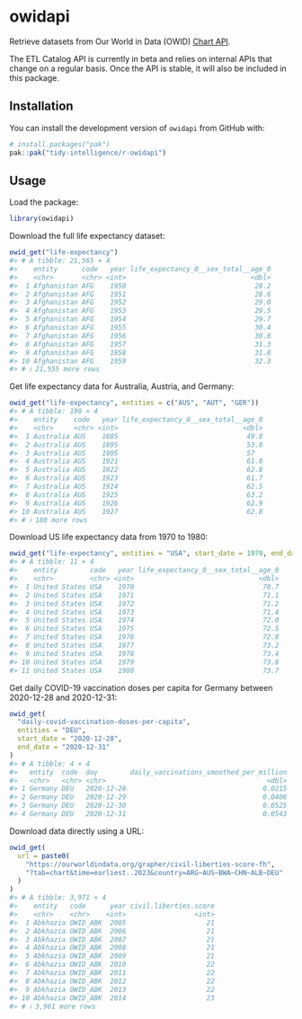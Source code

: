 
<!-- README.md is generated from README.Rmd. Please edit that file -->

# owidapi

<!-- badges: start -->
<!-- badges: end -->

Retrieve datasets from Our World in Data (OWID) [Chart
API](https://docs.owid.io/projects/etl/api/).

The ETL Catalog API is currently in beta and relies on internal APIs
that change on a regular basis. Once the API is stable, it will also be
included in this package.

## Installation

You can install the development version of `owidapi` from GitHub with:

``` r
# install.packages("pak")
pak::pak("tidy-intelligence/r-owidapi")
```

## Usage

Load the package:

``` r
library(owidapi)
```

Download the full life expectancy dataset:

``` r
owid_get("life-expectancy")
#> # A tibble: 21,565 × 4
#>    entity      code   year life_expectancy_0__sex_total__age_0
#>    <chr>       <chr> <int>                               <dbl>
#>  1 Afghanistan AFG    1950                                28.2
#>  2 Afghanistan AFG    1951                                28.6
#>  3 Afghanistan AFG    1952                                29.0
#>  4 Afghanistan AFG    1953                                29.5
#>  5 Afghanistan AFG    1954                                29.7
#>  6 Afghanistan AFG    1955                                30.4
#>  7 Afghanistan AFG    1956                                30.8
#>  8 Afghanistan AFG    1957                                31.3
#>  9 Afghanistan AFG    1958                                31.8
#> 10 Afghanistan AFG    1959                                32.3
#> # ℹ 21,555 more rows
```

Get life expectancy data for Australia, Austria, and Germany:

``` r
owid_get("life-expectancy", entities = c("AUS", "AUT", "GER"))
#> # A tibble: 190 × 4
#>    entity    code   year life_expectancy_0__sex_total__age_0
#>    <chr>     <chr> <int>                               <dbl>
#>  1 Australia AUS    1885                                49.0
#>  2 Australia AUS    1895                                53.0
#>  3 Australia AUS    1905                                57  
#>  4 Australia AUS    1921                                61.0
#>  5 Australia AUS    1922                                62.8
#>  6 Australia AUS    1923                                61.7
#>  7 Australia AUS    1924                                62.5
#>  8 Australia AUS    1925                                63.2
#>  9 Australia AUS    1926                                62.9
#> 10 Australia AUS    1927                                62.8
#> # ℹ 180 more rows
```

Download US life expectancy data from 1970 to 1980:

``` r
owid_get("life-expectancy", entities = "USA", start_date = 1970, end_date = 1980)
#> # A tibble: 11 × 4
#>    entity        code   year life_expectancy_0__sex_total__age_0
#>    <chr>         <chr> <int>                               <dbl>
#>  1 United States USA    1970                                70.7
#>  2 United States USA    1971                                71.1
#>  3 United States USA    1972                                71.2
#>  4 United States USA    1973                                71.4
#>  5 United States USA    1974                                72.0
#>  6 United States USA    1975                                72.5
#>  7 United States USA    1976                                72.8
#>  8 United States USA    1977                                73.2
#>  9 United States USA    1978                                73.4
#> 10 United States USA    1979                                73.8
#> 11 United States USA    1980                                73.7
```

Get daily COVID-19 vaccination doses per capita for Germany between
2020-12-28 and 2020-12-31:

``` r
owid_get(
  "daily-covid-vaccination-doses-per-capita",
  entities = "DEU",
  start_date = "2020-12-28",
  end_date = "2020-12-31"
)
#> # A tibble: 4 × 4
#>   entity  code  day        daily_vaccinations_smoothed_per_million
#>   <chr>   <chr> <chr>                                        <dbl>
#> 1 Germany DEU   2020-12-28                                  0.0215
#> 2 Germany DEU   2020-12-29                                  0.0406
#> 3 Germany DEU   2020-12-30                                  0.0525
#> 4 Germany DEU   2020-12-31                                  0.0543
```

Download data directly using a URL:

``` r
owid_get(
  url = paste0(
    "https://ourworldindata.org/grapher/civil-liberties-score-fh",
    "?tab=chart&time=earliest..2023&country=ARG~AUS~BWA~CHN~ALB~DEU"
  )
)
#> # A tibble: 3,971 × 4
#>    entity   code      year civil.liberties.score
#>    <chr>    <chr>    <int>                 <int>
#>  1 Abkhazia OWID_ABK  2005                    21
#>  2 Abkhazia OWID_ABK  2006                    21
#>  3 Abkhazia OWID_ABK  2007                    21
#>  4 Abkhazia OWID_ABK  2008                    21
#>  5 Abkhazia OWID_ABK  2009                    21
#>  6 Abkhazia OWID_ABK  2010                    22
#>  7 Abkhazia OWID_ABK  2011                    22
#>  8 Abkhazia OWID_ABK  2012                    22
#>  9 Abkhazia OWID_ABK  2013                    22
#> 10 Abkhazia OWID_ABK  2014                    23
#> # ℹ 3,961 more rows
```
